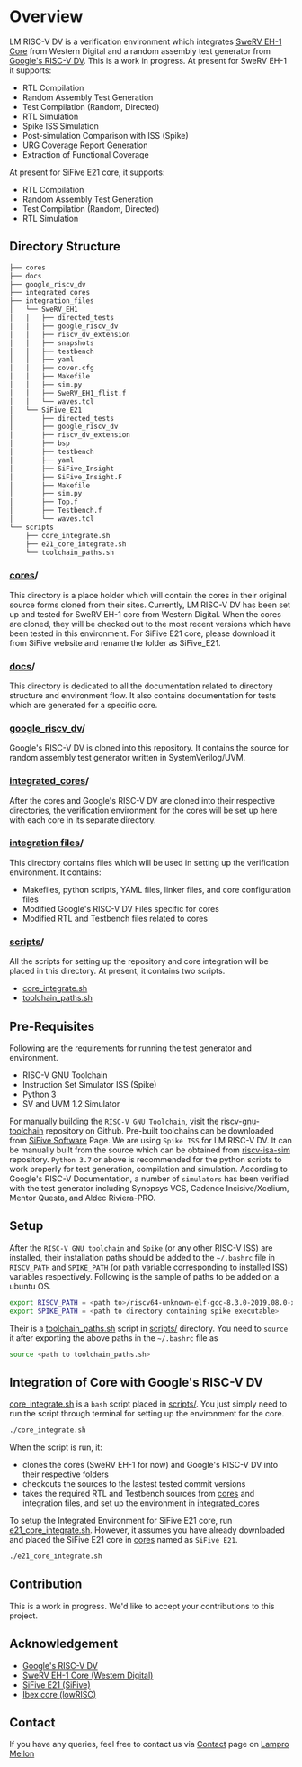# Overview

LM RISC-V DV is a verification environment which integrates [SweRV EH-1 Core](https://github.com/chipsalliance/Cores-SweRV) from Western Digital and a random assembly test generator from [Google's RISC-V DV](https://github.com/google/riscv-dv). This is a work in progress. At present for SweRV EH-1 it supports:

- RTL Compilation
- Random Assembly Test Generation
- Test Compilation (Random, Directed)
- RTL Simulation
- Spike ISS Simulation
- Post-simulation Comparison with ISS (Spike)
- URG Coverage Report Generation
- Extraction of Functional Coverage

At present for SiFive E21 core, it supports:

- RTL Compilation
- Random Assembly Test Generation
- Test Compilation (Random, Directed)
- RTL Simulation


## Directory Structure

```bash
├── cores
├── docs
├── google_riscv_dv
├── integrated_cores
├── integration_files
│   └── SweRV_EH1
│   │   ├── directed_tests
│   │   ├── google_riscv_dv
│   │   ├── riscv_dv_extension
│   │   ├── snapshots
│   │   ├── testbench
│   │   ├── yaml
│   │   ├── cover.cfg
│   │   ├── Makefile
│   │   ├── sim.py
│   │   ├── SweRV_EH1_flist.f
│   │   └── waves.tcl
│   └── SiFive_E21
│       ├── directed_tests
│       ├── google_riscv_dv
│       ├── riscv_dv_extension
│       ├── bsp
│       ├── testbench
│       ├── yaml
│       ├── SiFive_Insight
│       ├── SiFive_Insight.F 
│       ├── Makefile
│       ├── sim.py
│       ├── Top.f
│       ├── Testbench.f
│       └── waves.tcl
└── scripts
    ├── core_integrate.sh
    ├── e21_core_integrate.sh
    └── toolchain_paths.sh
```

### [cores](./cores)/

This directory is a place holder which will contain the cores in their original source forms cloned from their sites. Currently, LM RISC-V DV has been set up and tested for SweRV EH-1 core from Western Digital. When the cores are cloned, they will be checked out to the most recent versions which have been tested in this environment. For SiFive E21 core, please download it from SiFive website and rename the folder as SiFive_E21.  

### [docs](./docs)/

This directory is dedicated to all the documentation related to directory structure and environment flow. It also contains documentation for tests which are generated for a specific core.

### [google_riscv_dv](./google_riscv_dv)/

Google's RISC-V DV is cloned into this repository. It contains the source for random assembly test generator written in SystemVerilog/UVM.

### [integrated_cores](./integrated_cores)/

After the cores and Google's RISC-V DV are cloned into their respective directories, the verification environment for the cores will be set up here with each core in its separate directory.

### [integration files](./integration_files)/

This directory contains files which will be used in setting up the verification environment. It contains:

- Makefiles, python scripts, YAML files, linker files, and core configuration files
- Modified Google's RISC-V DV Files specific for cores
- Modified RTL and Testbench files related to cores

### [scripts](./scripts)/

All the scripts for setting up the repository and core integration will be placed in this directory. At present, it contains two scripts.

- [core_integrate.sh](./scripts/core_integrate.sh)
- [toolchain_paths.sh](./scripts/toolchain_paths.sh)

## Pre-Requisites

Following are the requirements for running the test generator and environment.

- RISC-V GNU Toolchain
- Instruction Set Simulator ISS (Spike)
- Python 3
- SV and UVM 1.2 Simulator

For manually building the `RISC-V GNU Toolchain`, visit the [riscv-gnu-toolchain](https://github.com/riscv/riscv-gnu-toolchain) repository on Github. Pre-built toolchains can be downloaded from [SiFive Software](https://www.sifive.com/software) Page. We are using `Spike ISS` for LM RISC-V DV. It can be manually built from the source which can be obtained from [riscv-isa-sim](https://github.com/riscv/riscv-isa-sim) repository. `Python 3.7` or above is recommended for the python scripts to work properly for test generation, compilation and simulation. According to Google's RISC-V Documentation, a number of `simulators` has been verified with the test generator including Synopsys VCS, Cadence Incisive/Xcelium, Mentor Questa, and Aldec Riviera-PRO.

## Setup

After the `RISC-V GNU toolchain` and `Spike` (or any other RISC-V ISS) are installed, their installation paths should be added to the `~/.bashrc` file in `RISCV_PATH` and `SPIKE_PATH` (or path variable corresponding to installed ISS) variables respectively. Following is the sample of paths to be added on a ubuntu OS.

```bash
export RISCV_PATH = <path to>/riscv64-unknown-elf-gcc-8.3.0-2019.08.0-x86_64-linux-ubuntu14
export SPIKE_PATH = <path to directory containing spike executable>
```

Their is a [toolchain_paths.sh](./scripts/toolchain_paths.sh) script in [scripts/](./scripts) directory. You need to `source` it after exporting the above paths in the `~/.bashrc` file as

```bash
source <path to toolchain_paths.sh>
```

## Integration of Core with Google's RISC-V DV

[core_integrate.sh](./scripts/core_integrate.sh) is a `bash` script placed in [scripts/](./scripts). You just simply need to run the script through terminal for setting up the environment for the core.

```bash
./core_integrate.sh
```

When the script is run, it:

- clones the cores (SweRV EH-1 for now) and Google's RISC-V DV into their respective folders
- checkouts the sources to the lastest tested commit versions
- takes the required RTL and Testbench sources from [cores](./cores) and integration files, and set up the environment in [integrated_cores](./integrated_cores)

To setup the Integrated Environment for SiFive E21 core, run [e21_core_integrate.sh](./scripts/e21_core_integrate.sh). However, it assumes you have already downloaded and placed the SiFive E21 core in [cores](./cores) named as `SiFive_E21`.
```bash
./e21_core_integrate.sh
```

## Contribution

This is a work in progress. We'd like to accept your contributions to this project.

## Acknowledgement

- [Google's RISC-V DV](https://github.com/google/riscv-dv)
- [SweRV EH-1 Core (Western Digital)](https://github.com/chipsalliance/Cores-SweRV)
- [SiFive E21 (SiFive)](https://www.sifive.com/cores/e21)
- [Ibex core (lowRISC)](https://github.com/lowRISC/ibex)

## Contact

If you have any queries, feel free to contact us via [Contact](http://www.lampromellon.com/contact-us.php) page on [Lampro Mellon](http://www.lampromellon.com)

